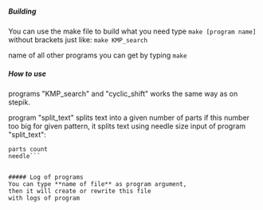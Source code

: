 ##### Building
You can use the make file to build what you need
type `make [program name]` without brackets
just like: `make KMP_search`

name of all other programs you can get by typing `make`


##### How to use
programs "KMP_search" and "cyclic_shift"
works the same way as on stepik.

program "split_text" splits text into a given number of parts
if this number too big for given pattern,
it splits text using needle size
input of program "split_text":
```haystack string
parts count
needle```


##### Log of programs
You can type **name of file** as program argument,
then it will create or rewrite this file
with logs of program

